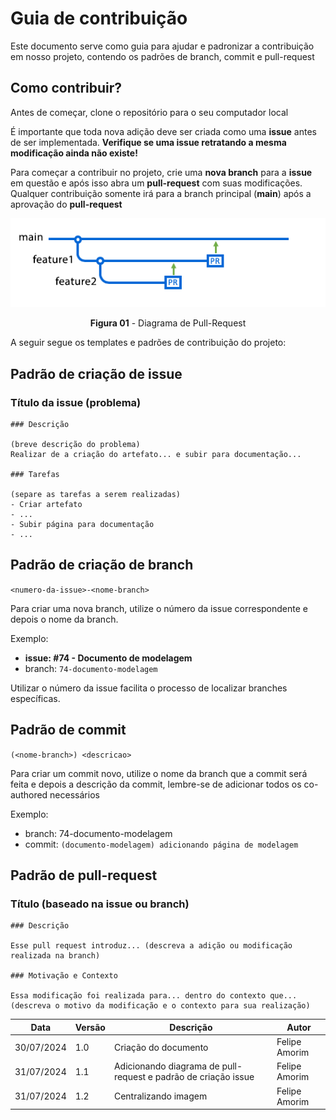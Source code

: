 # Guia de contribuição

Este documento serve como guia para ajudar e padronizar a contribuição em nosso projeto, contendo os padrões de branch, commit e pull-request

## Como contribuir?

Antes de começar, clone o repositório para o seu computador local 

É importante que toda nova adição deve ser criada como uma **issue** antes de ser implementada. **Verifique se uma issue retratando a mesma modificação ainda não existe!**

Para começar a contribuir no projeto, crie uma **nova branch** para a **issue** em questão e após isso abra um **pull-request** com suas modificações. Qualquer contribuição somente irá para a branch principal (**main**) após a aprovação do **pull-request**

<center>

![Diagrama de Pull Request](../assets/images/diagrama-pr.png)

**Figura 01** - Diagrama de Pull-Request
</center>

A seguir segue os templates e padrões de contribuição do projeto:

## Padrão de criação de issue

### Título da issue (problema)

```
### Descrição

(breve descrição do problema)
Realizar de a criação do artefato... e subir para documentação...

### Tarefas

(separe as tarefas a serem realizadas)
- Criar artefato
- ...
- Subir página para documentação
- ...
```

## Padrão de criação de branch

`<numero-da-issue>-<nome-branch>`

Para criar uma nova branch, utilize o número da issue correspondente e depois o nome da branch.

Exemplo:

- **issue: #74 - Documento de modelagem**
- branch: `74-documento-modelagem`

Utilizar o número da issue facilita o processo de localizar branches específicas.

## Padrão de commit

`(<nome-branch>) <descricao>`

Para criar um commit novo, utilize o nome da branch que a commit será feita e depois a descrição da commit, lembre-se de adicionar todos os co-authored necessários

Exemplo:

- branch: 74-documento-modelagem
- commit: `(documento-modelagem) adicionando página de modelagem`

## Padrão de pull-request

### Título (baseado na issue ou branch)

```
### Descrição

Esse pull request introduz... (descreva a adição ou modificação realizada na branch)

### Motivação e Contexto

Essa modificação foi realizada para... dentro do contexto que... (descreva o motivo da modificação e o contexto para sua realização)
```

| Data | Versão | Descrição | Autor |
| ---- | ------ | --------- | ----- |
| 30/07/2024 | 1.0 | Criação do documento | Felipe Amorim |
| 31/07/2024 | 1.1 | Adicionando diagrama de pull-request e padrão de criação issue | Felipe Amorim |
| 31/07/2024 | 1.2 | Centralizando imagem | Felipe Amorim |
